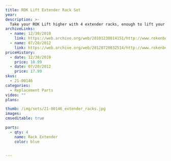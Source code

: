 ```yaml
---
title: ROK Lift Extender Rack Set
year: 
description: >-
  Take your ROK Lift higher with 4 extender racks, enough to lift your cargo four stories more. Also for use with the RC Elevator.
archiveLinks:
  - name: 12/30/2010
    link: https://web.archive.org/web/20101230014151/http://www.rokenbok.com/estore/spare-parts/rok-lift-extender-rack-set
  - name: 07/20/2012
    link: https://web.archive.org/web/20120720032514/http://www.rokenbok.com/estore/spare-parts/rok-lift-extender-rack-set
priceHistory:
  - date: 12/30/2010
    price: 10.99
  - date: 07/20/2012
    price: 17.99
skus:
  - 21-00146
categories: 
  - Replacement Parts
video: ""
plans:

thumb: /img/sets/21-00146_extender_racks.jpg
images:
cmseditable: true

parts:
  - qty: 4
    name: Rack Extender
    color: blue


---
```

